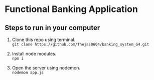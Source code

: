 # Functional Banking Application
## Steps to run in your computer
1. Clone this repo using terminal.  
`git clone https://github.com/Thejas0604/banking_system_G4.git`

2. Install node modules.  
`npm i`

3. Open the server using nodemon.  
`nodemon app.js`
